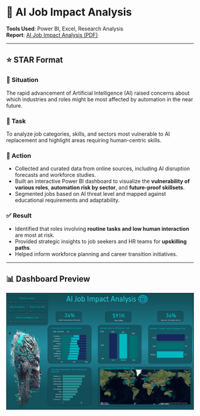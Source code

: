 # 🤖 AI Job Impact Analysis

**Tools Used**: Power BI, Excel, Research Analysis  
**Report**: [AI Job Impact Analysis (PDF)](https://github.com/omkar-247/PowerBI-Projects/blob/main/ai%20job%20impact%20analysis.pdf)

---

## ⭐ STAR Format

### 📌 Situation
The rapid advancement of Artificial Intelligence (AI) raised concerns about which industries and roles might be most affected by automation in the near future.

### 🎯 Task
To analyze job categories, skills, and sectors most vulnerable to AI replacement and highlight areas requiring human-centric skills.

### 🔧 Action
- Collected and curated data from online sources, including AI disruption forecasts and workforce studies.
- Built an interactive Power BI dashboard to visualize the **vulnerability of various roles**, **automation risk by sector**, and **future-proof skillsets**.
- Segmented jobs based on AI threat level and mapped against educational requirements and adaptability.

### ✅ Result
- Identified that roles involving **routine tasks and low human interaction** are most at risk.
- Provided strategic insights to job seekers and HR teams for **upskilling paths**.
- Helped inform workforce planning and career transition initiatives.

---

## 📊 Dashboard Preview

![AI JOB IMPACT ANALYSIS](https://github.com/omkar-247/Ai-job-impact-analysis/blob/main/AI%20JOB%20IMPACT.png)
